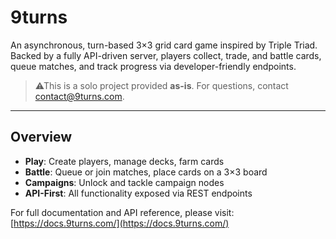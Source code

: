 # 9turns

An asynchronous, turn-based 3×3 grid card game inspired by Triple Triad. Backed by a fully API-driven server, players collect, trade, and battle cards, queue matches, and track progress via developer-friendly endpoints.

> ⚠This is a solo project provided **as-is**. For questions, contact [contact@9turns.com](mailto:contact@9turns.com).

---

## Overview

- **Play**: Create players, manage decks, farm cards  
- **Battle**: Queue or join matches, place cards on a 3×3 board  
- **Campaigns**: Unlock and tackle campaign nodes  
- **API-First**: All functionality exposed via REST endpoints  

For full documentation and API reference, please visit:  [https://docs.9turns.com/](https://docs.9turns.com/)
